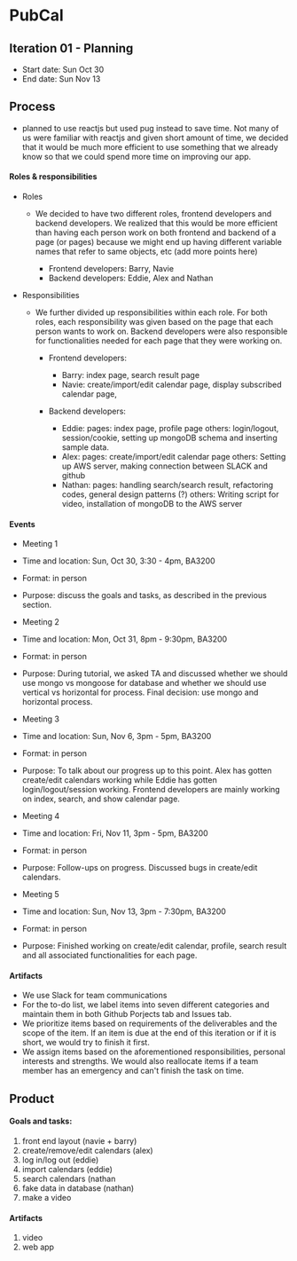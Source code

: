 # PubCal


## Iteration 01 - Planning

* Start date: Sun Oct 30
* End date: Sun Nov 13 

## Process
* planned to use reactjs but used pug instead to save time. Not many of us were familiar with reactjs and given short amount of time, we decided
that it would be much more efficient to use something that we already know so that we could spend more time on improving our app.

#### Roles & responsibilities
* Roles
    * We decided to have two different roles, frontend developers and backend developers. We realized that this would be more 
      efficient than having each person work on both frontend and backend of a page (or pages) because we might end up having 
      different variable names that refer to same objects, etc (add more points here)

        * Frontend developers: Barry, Navie
        * Backend developers: Eddie, Alex and Nathan

* Responsibilities   
    * We further divided up responsibilities within each role. For both roles, each responsibility was given based on the page 
      that each person wants to work on. Backend developers were also responsible for functionalities needed for each page that
      they were working on.

        * Frontend developers:
            * Barry: index page, search result page
            * Navie: create/import/edit calendar page, display subscribed calendar page, 
        
        * Backend developers:
            * Eddie: 
                  pages: index page, profile page
                  others: login/logout, session/cookie, setting up mongoDB schema and inserting sample data.
            * Alex:
                  pages: create/import/edit calendar page
                  others: Setting up AWS server, making connection between SLACK and github
            * Nathan: 
                  pages: handling search/search result, refactoring codes, general design patterns (?)
                  others: Writing script for video, installation of mongoDB to the AWS server
#### Events

* Meeting 1
* Time and location: Sun, Oct 30, 3:30 - 4pm, BA3200
* Format: in person
* Purpose: discuss the goals and tasks, as described in the previous section.

* Meeting 2
* Time and location: Mon, Oct 31, 8pm - 9:30pm, BA3200
* Format: in person
* Purpose:  During tutorial, we asked TA and discussed whether we should use mongo vs mongoose for database and whether 
            we should use vertical vs horizontal for process. Final decision: use mongo and horizontal process. 

* Meeting 3
* Time and location: Sun, Nov 6, 3pm - 5pm, BA3200
* Format: in person
* Purpose: To talk about our progress up to this point. Alex has gotten create/edit calendars working while 
           Eddie has gotten login/logout/session working. Frontend developers are mainly working on index, search, and
           show calendar page.

* Meeting 4
* Time and location: Fri, Nov 11, 3pm - 5pm, BA3200
* Format: in person
* Purpose: Follow-ups on progress. Discussed bugs in create/edit calendars. 

* Meeting 5
* Time and location: Sun, Nov 13, 3pm - 7:30pm, BA3200
* Format: in person
* Purpose: Finished working on create/edit calendar, profile, search result and all associated functionalities for each page.



#### Artifacts
* We use Slack for team communications
* For the to-do list, we label items into seven different categories and maintain them in both Github Porjects tab and Issues tab.
* We prioritize items based on requirements of the deliverables and the scope of the item.
If an item is due at the end of this iteration or if it is short, we would try to
finish it first.
* We assign items based on the aforementioned responsibilities, personal interests and strengths.
We would also reallocate items if a team member has an emergency and can't finish the task on time.

## Product

#### Goals and tasks:

1. front end layout (navie + barry)
2. create/remove/edit calendars (alex)
3. log in/log out (eddie)
4. import calendars (eddie)
5. search calendars (nathan
6. fake data in database (nathan)
7. make a video 



#### Artifacts

1. video
2. web app
